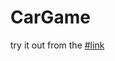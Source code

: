 # CarGame
try it out from the <a href="https://saitejaarava.github.io/CarGame/" targer="_blank">#link</a>
